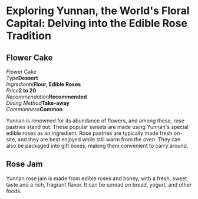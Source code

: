 # Exploring Yunnan, the World's Floral Capital: Delving into the Edible Rose Tradition

## Flower Cake

<Chinese word="鲜花饼">
<template #pinyin></template>
Flower Cake
</Chinese>

<Description>
<div><i>Type</i><b>Dessert</b></div>
<div><i>Ingredients</i><b>Flour, Edible Roses</b></div>
<div><i>Price</i><b><CNY>2</CNY> to <CNY>20</CNY></b></div>
<div><i>Recommendation</i><b>Recommended</b></div>
<div><i>Dining Method</i><b>Take-away</b></div>
<div><i>Commonness</i><b>Common</b></div>
</Description>

Yunnan is renowned for its abundance of flowers, and among these, rose pastries stand out. These popular sweets are made using Yunnan's special edible roses as an ingredient. Rose pastries are typically made fresh on-site, and they are best enjoyed while still warm from the oven. They can also be packaged into gift boxes, making them convenient to carry around.

## Rose Jam

Yunnan rose jam is made from edible roses and honey, with a fresh, sweet taste and a rich, fragrant flavor. It can be spread on bread, yogurt, and other foods.